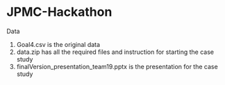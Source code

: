 # JPMC-Hackathon
Data
1. Goal4.csv is the original data
2. data.zip has all the required files and instruction for starting the case study
3. finalVersion_presentation_team19.pptx is the presentation for the case study
